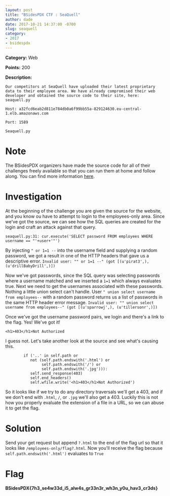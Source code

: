 ```yaml
---
layout: post
title: "BSidesPDX CTF : SeaQuell"
author: dade
date: 2017-10-21 14:37:00 -0700
slug: seaquell
category:
- 2017
- bsidespdx
---
```

**Category:** Web

**Points:** 200

**Description:**

```
Our competitors at SeaQuell have uploaded their latest proprietary data to their employee area. We have already compromised their web developer and obtained the source code to their site, here: seaquell.py

Host: a32fcd6eab2d811e784db0a6f99bb55a-829124630.eu-central-1.elb.amazonaws.com

Port: 1589

Seaquell.py

```

# Note
The BSidesPDX organizers have made the source code for all of their challenges freely available so that you can run them at home and follow along. You can find more information [here](https://github.com/BSidesPDX/CTF-2017).

# Investigation
At the beginning of the challenge you are given the source for the website, and you know ou have to attempt to login to the employees-only area. Since we've got the source, we can see how the SQL queries are created for the login and craft an attack against that query.

```
seaquell.py:31: cur.execute('SELECT password FROM employees WHERE username == "'+user+'"')
```

By injecting `" or 1=1 --` into the username field and supplying a random password, we got a result in one of the HTTP headers that gave us a descriptive error.  `Invalid user: "" or 1=1 --" (got [(u'pirat3',), (u'drillBabyDrill',)])`

Now we've got passwords, since the SQL query was selecting passwords where a username matched and we inserted a `1=1` which always evaluates true. Next we need to get the usernames associated with these passwords. Nothing a little union select can't handle. User `" union select username from employees--` with a random password returns us a list of passwords in the same HTTP header error message. `Invalid user: "" union select username from employees--" (got [(u'sparrowj',), (u'tillersonr',)])`

Once we've got the username password pairs, we login and there's a link to the flag. Yes! We've got it!

```
<h1>403</h1>Not Authorized
```

I guess not. Let's take another look at the source and see what's causing this.

```
        if ('..' in self.path or 
           not (self.path.endswith('.html') or
                self.path.endswith('/') or
                self.path.endswith('.jpg'))):
           self.send_response(403)
           self.end_headers()
           self.wfile.write('<h1>403</h1>Not Authorized')
```

So it looks like if we try to do any directory traversals we'll get a 403, and if we don't end with `.html`, `/`, or `.jpg` we'll also get a 403. Luckily this is not how you properly evaluate the extension of a file in a URL, so we can abuse it to get the flag.

# Solution
Send your get request but append `?.html` to the end of the flag url so that it looks like `/employees-only/flag?.html`. Now you'll receive the flag because `self.path.endswith('.html')` evaluates to `True`

# Flag
**BSidesPDX{7h3_se4w33d_i5_alw4s_gr33n3r_wh3n_y0u_hav3_cr3ds}**
